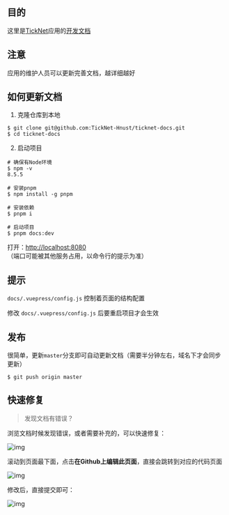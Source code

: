 ## 目的

这里是[TickNet](http://home.ticknet.hnust.cn)应用的[开发文档](https://ticknet-docs.vercel.app)

## 注意

应用的维护人员可以更新完善文档，越详细越好

## 如何更新文档

1. 克隆仓库到本地

```shell
$ git clone git@github.com:TickNet-Hnust/ticknet-docs.git
$ cd ticknet-docs
```

2. 启动项目

```shell
# 确保有Node环境
$ npm -v
8.5.5

# 安装pnpm
$ npm install -g pnpm

# 安装依赖
$ pnpm i

# 启动项目
$ pnpm docs:dev
```

打开：<http://localhost:8080> （端口可能被其他服务占用，以命令行的提示为准）

## 提示

`docs/.vuepress/config.js` 控制着页面的结构配置

修改 `docs/.vuepress/config.js` 后要重启项目才会生效

## 发布

很简单，更新`master`分支即可自动更新文档（需要半分钟左右，域名下才会同步更新）

```
$ git push origin master
```


## 快速修复

> 发现文档有错误？

浏览文档时候发现错误，或者需要补充的，可以快速修复：

![img](https://img-blog.csdnimg.cn/093355d5f95647989b966cb1baec606e.png)

滚动到页面最下面，点击**在Github上编辑此页面**，直接会跳转到对应的代码页面

![img](https://img-blog.csdnimg.cn/580048e1ad784cbfad93ae2b44919b3a.png)

修改后，直接提交即可：

![img](https://img-blog.csdnimg.cn/4f2d5d1ba6d54b95bc6d3bb64a010499.png)
